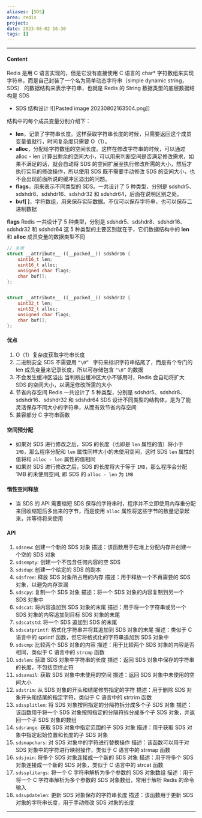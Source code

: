 ```yaml
---
aliases: [SDS]
area: redis
project: 
date: 2023-08-02 16:30
tags: []
---
```

---
#### Content
Redis 是用 C 语言实现的，但是它没有直接使用 C 语言的 char* 字符数组来实现字符串，而是自己封装了一个名为简单动态字符串（simple dynamic string，SDS） 的数据结构来表示字符串，也就是 Redis 的 String 数据类型的底层数据结构是 SDS

- SDS 结构设计
![[Pasted image 20230802163504.png]]

结构中的每个成员变量分别介绍下：
- **len**，记录了字符串长度。这样获取字符串长度的时候，只需要返回这个成员变量值就行，时间复杂度只需要 O（1）。
- **alloc**，分配给字符数组的空间长度。这样在修改字符串的时候，可以通过 alloc - len 计算出剩余的空间大小，可以用来判断空间是否满足修改需求，如果不满足的话，就会自动将 SDS 的空间扩展至执行修改所需的大小，然后才执行实际的修改操作，所以使用 SDS 既不需要手动修改 SDS 的空间大小，也不会出现前面所说的缓冲区溢出的问题。
- **flags**，用来表示不同类型的 SDS。一共设计了 5 种类型，分别是 sdshdr5、sdshdr8、sdshdr16、sdshdr32 和 sdshdr64，后面在说明区别之处。
- **buf[ ]**，字符数组，用来保存实际数据。不仅可以保存字符串，也可以保存二进制数据

**flags**
Redis 一共设计了 5 种类型，分别是 sdshdr5、sdshdr8、sdshdr16、sdshdr32 和 sdshdr64
这 5 种类型的主要区别就在于，它们数据结构中的 **len** 和 **alloc** 成员变量的数据类型不同
```cpp
// 关闭
struct __attribute__ ((__packed__)) sdshdr16 {
    uint16_t len;
    uint16_t alloc; 
    unsigned char flags; 
    char buf[];
};


struct __attribute__ ((__packed__)) sdshdr32 {
    uint32_t len;
    uint32_t alloc; 
    unsigned char flags;
    char buf[];
};
```

#### 优点
1. O（1）复杂度获取字符串长度
2. 二进制安全
    SDS 不需要用 `“\0” ` 字符来标识字符串结尾了，而是有个专门的 len 成员变量来记录长度，所以可存储包含 `“\0”` 的数据
3. 不会发生缓冲区溢出
    当判断出缓冲区大小不够用时，Redis 会自动将扩大 SDS 的空间大小，以满足修改所需的大小
4. 节省内存空间
     Redis 一共设计了 5 种类型，分别是 sdshdr5、sdshdr8、sdshdr16、sdshdr32 和 sdshdr64
     SDS 设计不同类型的结构体，是为了能灵活保存不同大小的字符串，从而有效节省内存空间
5. 兼容部分 C 字符串函数

#### 空间预分配
- 如果对 SDS 进行修改之后，SDS 的长度（也即是 `len` 属性的值）将小于 `1MB`，那么程序分配和 `len` 属性同样大小的未使用空间，这时 SDS `len` 属性的值将和 `alloc - len` 属性的值相同
- 如果对 SDS 进行修改之后，SDS 的长度将大于等于 `1MB`，那么程序会分配 1MB 的未使用空间, 即 SDS 的 `alloc - len` 为 `1MB`

#### 惰性空间释放
- 当 SDS 的 API 需要缩短 SDS 保存的字符串时，程序并不立即使用内存重分配来回收缩短后多出来的字节，而是使用 `alloc` 属性将这些字节的数量记录起来，并等待将来使用

#### API
1.  `sdsnew`: 创建一个新的 SDS 对象
    描述：该函数用于在堆上分配内存并创建一个空的 SDS 对象
1. `sdsempty`: 创建一个不包含任何内容的空 SDS
1. `sdsdup`: 创建一个给定的 SDS 的副本
1.  `sdsfree`: 释放 SDS 对象所占用的内存
    描述：用于释放一个不再需要的 SDS 对象，以避免内存泄漏
3.  `sdscpy`: 复制一个 SDS 对象
    描述：将一个 SDS 对象的内容复制到另一个 SDS 对象中
4.  `sdscat`: 将内容追加到 SDS 对象的末尾
    描述：用于将一个字符串或另一个 SDS 对象的内容追加到目标 SDS 对象的末尾
1. `sdscatstd`: 将一个 SDS 追加到 SDS 的末尾
1.  `sdscatprintf`: 格式化字符串并将其追加到 SDS 对象的末尾
    描述：类似于 C 语言中的 sprintf 函数，但它将格式化的字符串追加到 SDS 对象中
6.  `sdscmp`: 比较两个 SDS 对象的内容
    描述：用于比较两个 SDS 对象的内容是否相同，类似于 C 语言中的 `strcmp` 函数
1.  `sdslen`: 获取 SDS 对象中字符串的长度
    描述：返回 SDS 对象中保存的字符串的长度，不包括空终止符
1.  `sdsavail`: 获取 SDS 对象中未使用的空间
    描述：返回 SDS 对象中未使用的空间大小
1.  `sdstrim`: 从 SDS 对象的开头和结尾修剪指定的字符
    描述：用于删除 SDS 对象开头和结尾的指定字符，类似于 C 语言中的 strtrim 函数
1.  `sdssplitlen`: 将 SDS 对象按照指定的分隔符拆分成多个子 SDS 对象
    描述：该函数用于将一个 SDS 对象按照指定的分隔符拆分成多个子 SDS 对象，并返回一个子 SDS 对象的数组
1.  `sdsrange`: 获取 SDS 对象中指定范围的子 SDS 对象
    描述：用于获取 SDS 对象中指定起始位置和长度的子 SDS 对象
1.  `sdsmapchars`: 对 SDS 对象中的字符进行替换操作
    描述：该函数可以用于对 SDS 对象中的字符进行映射操作，类似于 C 语言中的 strmap 函数
1.  `sdsjoin`: 将多个 SDS 对象连接成一个新的 SDS 对象
    描述：用于将多个 SDS 对象连接成一个新的 SDS 对象，类似于 C 语言中的 strcat 函数
1.  `sdssplitargs`: 将一个 C 字符串解析为多个参数的 SDS 对象数组
    描述：用于将一个 C 字符串解析为多个参数的 SDS 对象数组，常用于解析 Redis 的命令输入
1.  `sdsupdatelen`: 更新 SDS 对象保存的字符串长度
    描述：该函数用于更新 SDS 对象的字符串长度，用于手动修改 SDS 对象的长度

---
